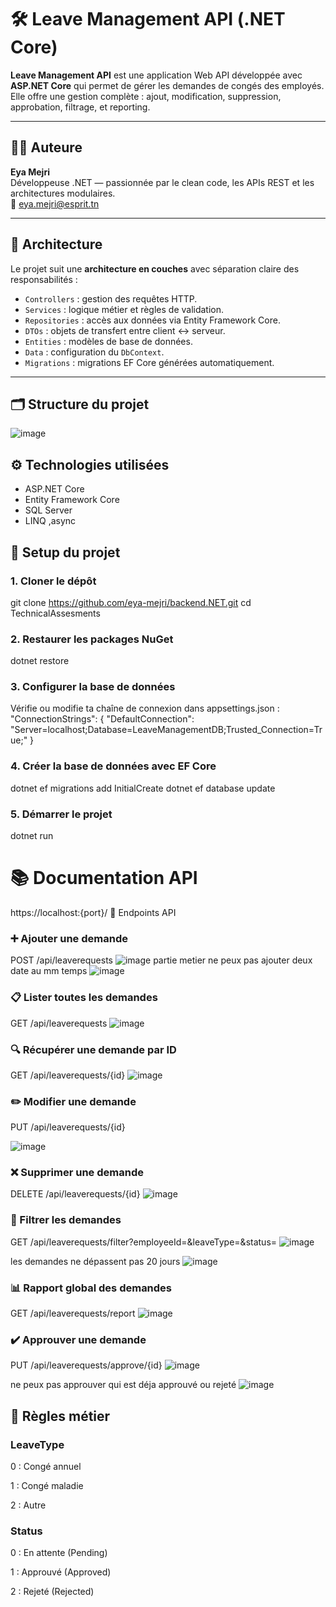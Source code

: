 # 🛠️ Leave Management API (.NET Core)

**Leave Management API** est une application Web API développée avec **ASP.NET Core** qui permet de gérer les demandes de congés des employés. Elle offre une gestion complète : ajout, modification, suppression, approbation, filtrage, et reporting.

---

## 👩‍💻 Auteure

**Eya Mejri**  
Développeuse .NET — passionnée par le clean code, les APIs REST et les architectures modulaires.  
📧 [eya.mejri@esprit.tn](mailto:mejri.eya97@gmail.com)

---

## 🧱 Architecture 

Le projet suit une **architecture en couches** avec séparation claire des responsabilités :

- `Controllers` : gestion des requêtes HTTP.
- `Services` : logique métier et règles de validation.
- `Repositories` : accès aux données via Entity Framework Core.
- `DTOs` : objets de transfert entre client ↔ serveur.
- `Entities` : modèles de base de données.
- `Data` : configuration du `DbContext`.
- `Migrations` : migrations EF Core générées automatiquement.

---

## 🗂️ Structure du projet


![image](https://github.com/user-attachments/assets/11c1e0b4-7297-479e-a7aa-496571171354)



 ## ⚙️ Technologies utilisées

- ASP.NET Core
- Entity Framework Core
- SQL Server
- LINQ ,async


## 🚀 Setup du projet

### 1. Cloner le dépôt


git clone https://github.com/eya-mejri/backend.NET.git
cd TechnicalAssesments



### 2. Restaurer les packages NuGet
dotnet restore


### 3. Configurer la base de données
Vérifie ou modifie ta chaîne de connexion dans appsettings.json :
"ConnectionStrings": {
  "DefaultConnection": "Server=localhost;Database=LeaveManagementDB;Trusted_Connection=True;"
}


### 4. Créer la base de données avec EF Core
dotnet ef migrations add InitialCreate
dotnet ef database update



###  5. Démarrer le projet
dotnet run


# 📚 Documentation API
https://localhost:{port}/
🔌 Endpoints API


### ➕ Ajouter une demande
POST /api/leaverequests
![image](https://github.com/user-attachments/assets/3591af2c-55f3-47d7-8f1b-f77ceb5f5187)
partie metier ne peux pas ajouter deux date au mm temps
![image](https://github.com/user-attachments/assets/09bba086-a220-4fed-ac97-90dbc276e0a7)


### 📋 Lister toutes les demandes
GET /api/leaverequests
![image](https://github.com/user-attachments/assets/4a6c2263-5f7e-459d-aedb-7f9d00d97864)


### 🔍 Récupérer une demande par ID
GET /api/leaverequests/{id}
![image](https://github.com/user-attachments/assets/b1784aa7-9aec-4d85-9525-892cf8a68fa2)


### ✏️ Modifier une demande
PUT /api/leaverequests/{id}

![image](https://github.com/user-attachments/assets/4038bf41-02f3-4759-9684-ca89841651ff)

### ❌ Supprimer une demande
DELETE /api/leaverequests/{id}
![image](https://github.com/user-attachments/assets/594f5900-1466-4ce3-8f7c-65825bd5bb6c)


### 🔎 Filtrer les demandes
GET /api/leaverequests/filter?employeeId=&leaveType=&status=
![image](https://github.com/user-attachments/assets/f441d810-605b-436a-a98e-bcf830d5c640)

les demandes ne dépassent pas 20 jours 
![image](https://github.com/user-attachments/assets/0b7db076-8eb8-4022-b33e-f56c915642df)


### 📊 Rapport global des demandes
GET /api/leaverequests/report
![image](https://github.com/user-attachments/assets/b689d36d-ad0d-41b7-a527-81923a673235)


### ✔️ Approuver une demande
PUT /api/leaverequests/approve/{id}
![image](https://github.com/user-attachments/assets/3ebe0272-9e35-41fa-9a3a-134bd13ee514)

ne peux pas approuver qui est déja approuvé ou rejeté 
![image](https://github.com/user-attachments/assets/e0984719-33ee-4f9c-ba79-688f94b31eee)


## 📘 Règles métier
### LeaveType
0 : Congé annuel

1 : Congé maladie

2 : Autre

### Status
0 : En attente (Pending)

1 : Approuvé (Approved)

2 : Rejeté (Rejected)


